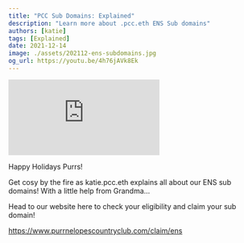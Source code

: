 ```yaml
---
title: "PCC Sub Domains: Explained"
description: "Learn more about .pcc.eth ENS Sub domains"
authors: [katie]
tags: [Explained]
date: 2021-12-14
image: ./assets/202112-ens-subdomains.jpg
og_url: https://youtu.be/4h76jAVk8Ek
---
```


<iframe src="https://www.youtube.com/embed/4h76jAVk8Ek" title="YouTube video player" frameborder="0" allow="accelerometer; autoplay; clipboard-write; encrypted-media; gyroscope; picture-in-picture" allowFullScreen></iframe>

<!--truncate-->

Happy Holidays Purrs! 

Get cosy by the fire as katie.pcc.eth explains all about our ENS sub domains! With a little help from Grandma... 

Head to our website here to check your eligibility and claim your sub domain! 

https://www.purrnelopescountryclub.com/claim/ens